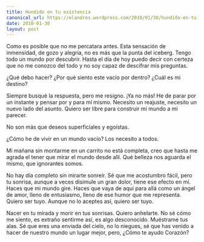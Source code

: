 ```yaml
---
title: Hundido en tu existencia
canonical_url: https://elandres.wordpress.com/2010/01/30/hundido-en-tu-existencia/
date: 2010-01-30
layout: post
---
```


Como es posible que no me percatara antes. Esta sensación de inmensidad, de gozo y alegría, no es más que la punta del iceberg. Tengo todo un mundo por descubrir. Hasta el día de hoy puedo decir con certeza que no me conozco del todo y no soy capaz de descifrar mis preguntas.

<!--more-->

¿Qué debo hacer? ¿Por qué siento este vacío por dentro? ¿Cuál es mi destino?

Siempre busqué la respuesta, pero me resigno. ¡Ya no más! He de parar por un instante y pensar por y para mí mismo. Necesito un reajuste, necesito un nuevo lado del asunto. Quiero ser libre para construir mi mundo a mi parecer.

No son más que deseos superficiales y egoístas.

¿Cómo he de vivir en un mundo vacío? Los necesito a todos.

Mi mañana sin montarme en un carrito no está completa, creo que hasta me agrada el tener que mirar el mundo desde allí. Qué belleza nos aguarda el mismo, que ignorantes somos.

No hay día completo sin mirarte sonreír. Sé que me acostumbro fácil, pero tu sonrisa, aunque a veces disimule un gran dolor, tiene ese efecto en mí. Haces que mi mundo gire. Haces que vaya de aquí para allá como un ángel de amor, lleno de entusiasmo, lleno de ese humor que me representa. Quiero ser tuyo. Aunque no lo aceptes así, quiero ser tuyo.

Nacer en tu mirada y morir en tus sonrisas. Quiero anhelarte. No sé cómo me siento, es extraño sentirme así, es algo desconocido. Muéstrame tus alas. Sé que eres una enviada del cielo, no lo niegues, sé que has venido a hacer de nuestro mundo un lugar mejor, pero, ¿Cómo te ayudo Corazón?
